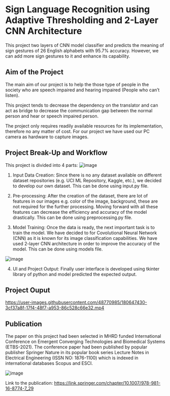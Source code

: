 
# Sign Language Recognition using Adaptive Thresholding and 2-Layer CNN Architecture
This project two layers of CNN model classifier and predicts the meaning of sign gestures of 26 English alphabets with 95.7% accuracy. However, we can add more sign gestures to it and enhance its capability.

## Aim of the Project
The main aim of our project is to help the those type of people in the society who are speech impaired and hearing impaired (People who can’t listen).


This project tends to decrease the dependency on the translator and can act as bridge to decrease the communication gap between the normal person and hear or speech impaired person.


The project only requires readily available resources for its implementation, therefore no any matter of cost. For our project we have used our PC camera as hardware to capture images.

## Project Break-Up and Workflow
This project is divided into 4 parts:
![image](https://user-images.githubusercontent.com/48770985/180646977-045157af-befa-4701-ada7-c1c8908a7222.png)

1. Input Data Creation: Since there is no any dataset available on different dataset repositories (e.g. UCI ML Repository, Kaggle, etc.), we decided to develop our own dataset. This can be done using input.py file.

2. Pre-processing: After the creation of the dataset, there are lot of features in our images e.g. color of the image, background, these are not required for the further processing. Moving forward with all these features can decrease the efficiency and accuracy of the model drastically. This can be done using preprocessing.py file.

3. Model Training: Once the data is ready, the next important task is to train the model. We have decided to for Covolutional Neural Network (CNN) as it is known for its image classification capabilities. We have used 2-layer CNN architecture in order to improve the accuracy of the model. This can be done using models file.

![image](https://user-images.githubusercontent.com/48770985/180647049-3ddbba0c-3f2b-4ef5-87e5-338ccb675c4b.png)


4. UI and Project Output: Finally user interface is developed using tkinter library of python and model predicted the expected output.

## Project Ouput

https://user-images.githubusercontent.com/48770985/180647430-3cf37a8f-17f4-48f7-a953-86c528c66e32.mp4

## Publication
The paper on this project had been selected in MHRD funded International Conference on Emergent Converging Technologies and Biomedical Systems (ETBS-2021). The conference paper had been published by popular publisher Springer Nature in its popular book series Lecture Notes in Electrical Engineering (ISSN NO: 1876-1100) which is indexed in international databases Scopus and ESCI.

![image](https://user-images.githubusercontent.com/48770985/180647142-b04edf82-8921-4cef-a75c-8b27ca607978.png)


Link to the publication: https://link.springer.com/chapter/10.1007/978-981-16-8774-7_29
